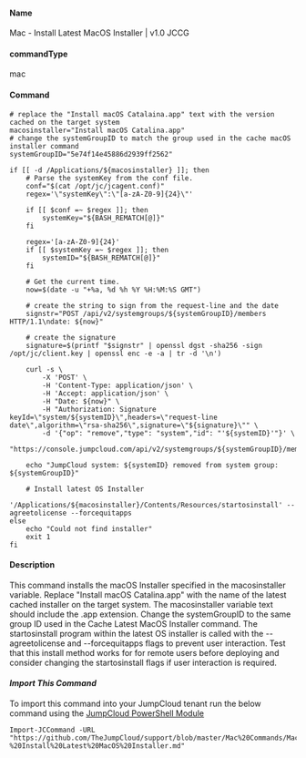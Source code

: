 #### Name

Mac - Install Latest MacOS Installer | v1.0 JCCG

#### commandType

mac

#### Command

```
# replace the "Install macOS Catalaina.app" text with the version cached on the target system
macosinstaller="Install macOS Catalina.app"
# change the systemGroupID to match the group used in the cache macOS installer command
systemGroupID="5e74f14e45886d2939ff2562"

if [[ -d /Applications/${macosinstaller} ]]; then
    # Parse the systemKey from the conf file.
    conf="$(cat /opt/jc/jcagent.conf)"
    regex='\"systemKey\":\"[a-zA-Z0-9]{24}\"'

    if [[ $conf =~ $regex ]]; then
        systemKey="${BASH_REMATCH[@]}"
    fi

    regex='[a-zA-Z0-9]{24}'
    if [[ $systemKey =~ $regex ]]; then
        systemID="${BASH_REMATCH[@]}"
    fi

    # Get the current time.
    now=$(date -u "+%a, %d %h %Y %H:%M:%S GMT")

    # create the string to sign from the request-line and the date
    signstr="POST /api/v2/systemgroups/${systemGroupID}/members HTTP/1.1\ndate: ${now}"

    # create the signature
    signature=$(printf "$signstr" | openssl dgst -sha256 -sign /opt/jc/client.key | openssl enc -e -a | tr -d '\n')

    curl -s \
        -X 'POST' \
        -H 'Content-Type: application/json' \
        -H 'Accept: application/json' \
        -H "Date: ${now}" \
        -H "Authorization: Signature keyId=\"system/${systemID}\",headers=\"request-line date\",algorithm=\"rsa-sha256\",signature=\"${signature}\"" \
        -d '{"op": "remove","type": "system","id": "'${systemID}'"}' \
        "https://console.jumpcloud.com/api/v2/systemgroups/${systemGroupID}/members"

    echo "JumpCloud system: ${systemID} removed from system group: ${systemGroupID}"

    # Install latest OS Installer
    '/Applications/${macosinstaller}/Contents/Resources/startosinstall' --agreetolicense --forcequitapps
else
    echo "Could not find installer"
    exit 1
fi
```

#### Description

This command installs the macOS Installer specified in the macosinstaller variable. Replace "Install macOS Catalina.app" with the name of the latest cached installer on the target system. The macosinstaller variable text should include the .app extension. Change the systemGroupID to the same group ID used in the Cache Latest MacOS Installer command. The startosinstall program within the latest OS installer is called with the --agreetolicense and --forcequitapps flags to prevent user interaction. Test that this install method works for for remote users before deploying and consider changing the startosinstall flags if user interaction is required.

#### *Import This Command*

To import this command into your JumpCloud tenant run the below command using the [JumpCloud PowerShell Module](https://github.com/TheJumpCloud/support/wiki/Installing-the-JumpCloud-PowerShell-Module)

```
Import-JCCommand -URL "https://github.com/TheJumpCloud/support/blob/master/Mac%20Commands/Mac%20-%20Install%20Latest%20MacOS%20Installer.md"
```
